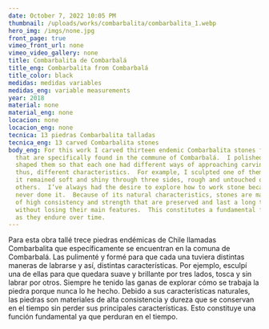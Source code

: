 ```yaml
---
date: October 7, 2022 10:05 PM
thumbnail: /uploads/works/combarbalita/combarbalita_1.webp
hero_img: /imgs/none.jpg
front_page: true
vimeo_front_url: none
vimeo_video_gallery: none
title: Combarbalita de Combarbalá
title_eng: Combarbalita from Combarbalá
title_color: black
medidas: medidas variables
medidas_eng: variable measurements
year: 2018
material: none
material_eng: none
locacion: none
locacion_eng: none
tecnica: 13 piedras Combarbalita talladas
tecnica_eng: 13 carved Combarbalita stones
body_eng: For this work I carved thirteen endemic Combarbalita stones from Chile
  that are specifically found in the commune of Combarbalá.  I polished and
  shaped them so that each one had different ways of approaching carving and
  thus, different characteristics.  For example, I sculpted one of them so that
  it remained soft and shiny through three sides, rough and untouched on
  others.  I’ve always had the desire to explore how to work stone because I’ve
  never done it.  Because of its natural characteristics, stones are materials
  of high consistency and strength that are preserved and last a long time
  without losing their main features.  This constitutes a fundamental function
  as they endure over time.
---
```

Para esta obra tallé trece piedras endémicas de Chile llamadas Combarbalita que específicamente se encuentran en la comuna de Combarbalá.  Las pulimenté y formé para que cada una tuviera distintas maneras de labrarse y así, distintas características.  Por ejemplo, esculpí una de ellas para que quedara suave y brillante por tres lados, tosca y sin labrar por otros.  Siempre he tenido las ganas de explorar cómo se trabaja la piedra porque nunca lo he hecho. Debido a sus características naturales, las piedras son materiales de alta consistencia y dureza que se conservan en el tiempo sin perder sus principales características.  Esto constituye una función fundamental ya que perduran en el tiempo.  